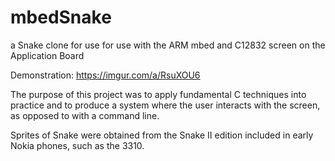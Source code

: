 # mbedSnake
a Snake clone for use for use with the ARM mbed and C12832 screen on the Application Board

Demonstration: https://imgur.com/a/RsuXOU6

The purpose of this project was to apply fundamental C techniques into practice and to produce a system where the user interacts with the screen, as opposed to with a command line.

Sprites of Snake were obtained from the Snake II edition included in early Nokia phones, such as the 3310. 
